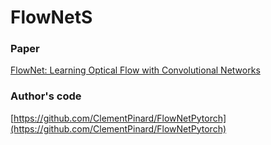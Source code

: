 # FlowNetS

### Paper

[FlowNet: Learning Optical Flow with Convolutional Networks](https://arxiv.org/abs/1504.06852)

### Author's code

[https://github.com/ClementPinard/FlowNetPytorch](https://github.com/ClementPinard/FlowNetPytorch)

